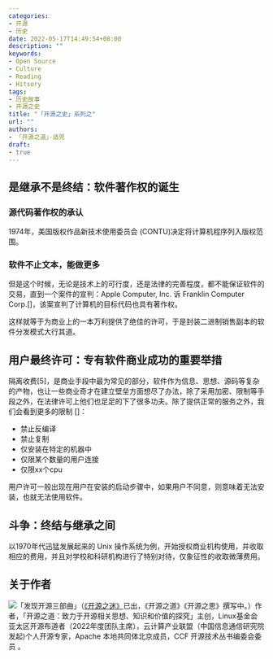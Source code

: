 ```yaml
---
categories:
- 开源
- 历史
date: 2022-05-17T14:49:54+08:00
description: ""
keywords:
- Open Source
- Culture
- Reading
- Hitsory
tags:
- 历史故事
- 开源之史
title: "「开源之史」系列之"
url: ""
authors:
- 「开源之道」·适兕
draft: 
- true
---
```


## 是继承不是终结：软件著作权的诞生

### 源代码著作权的承认

1974年，美国版权作品新技术使用委员会 (CONTU)决定将计算机程序列入版权范围。

### 软件不止文本，能做更多

但是这个时候，无论是技术上的可行度，还是法律的完善程度，都不能保证软件的交易，直到一个案件的宣判：Apple Computer, Inc. 诉 Franklin Computer Corp.[]，该案宣判了计算机的目标代码也具有著作权。

这样就等于为商业上的一本万利提供了绝佳的许可，于是封装二进制销售副本的软件分发模式大行其道。

## 用户最终许可：专有软件商业成功的重要举措

隔离收费[5]，是商业手段中最为常见的部分，软件作为信息、思想、源码等复杂的产物，也让一些商业奇才在建立壁垒方面想尽了办法，除了采用加密、限制等手段之外，在法律许可上他们也足足的下了很多功夫。除了提供正常的服务之外，我们会看到更多的限制 []：

* 禁止反编译
* 禁止复制
* 仅安装在特定的机器中
* 仅限某个数量的用户连接
* 仅限xx个cpu

用户许可一般出现在用户在安装的启动步骤中，如果用户不同意，则意味着无法安装，也就无法使用软件。

## 斗争：终结与继承之间

以1970年代迅猛发展起来的 Unix 操作系统为例，开始授权商业机构使用，并收取相应的费用，并且对学校和科研机构进行了特别对待，仅象征性的收取微薄费用。

## 

## 关于作者

![](/public/kuosi-face-of-os.png)「发现开源三部曲」（[《开源之迷》](posts/book-of-open-source/the-fascinating-of-open-source/)已出，《开源之道》《开源之思》撰写中。）作者，「开源之道：致力于开源相关思想、知识和价值的探究」主创，Linux基金会亚太区开源布道者（2022年度团队主席），云计算产业联盟（中国信息通信研究院发起)个人开源专家，Apache 本地共同体北京成员，CCF 开源技术丛书编委会委员 。
